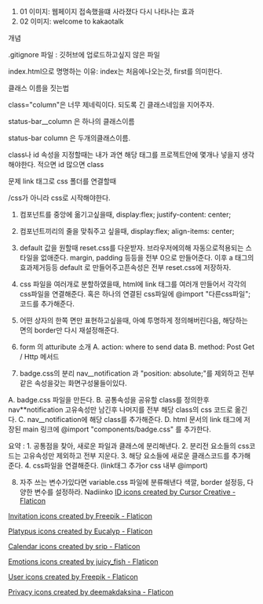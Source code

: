 1. 01 이미지: 웹페이지 접속했을떄 사라졌다 다시 나타나는 효과
2. 02 이미지: welcome to kakaotalk

개념

.gitignore 파일 : 깃허브에 업로드하고싶지 않은 파일

index.html으로 명명하는 이유: index는 처음에나오는것, first를 의미한다.

클래스 이름을 짓는법

class="column"은 너무 제네릭이다.
되도록 긴 클래스네임을 지어주자.

status-bar\_\_column 은 하나의 클래스이름

status-bar column 은 두개의클래스이름.

class나 id 속성을 지정할때는 내가 과연 해당 태그를
프로젝트안에 몇개나 넣을지 생각해야한다.
적으면 id 많으면 class

문제
link 태그로 css 폴더를 연결할때

/css가 아니라 css로 시작해야한다.

1. 컴포넌트를 중앙에 옮기고싶을때,
   display:flex;
   justify-content: center;

2. 컴포넌트끼리의 줄을 맞춰주고 싶을때,
   display:flex;
   align-items: center;

3. default 값을 원할때
   reset.css를 다운받자.
   브라우저에의해 자동으로적용되는 스타일을 없애준다.
   margin, padding 등등을 전부 0으로 만들어준다.
   이후 a 태그의 효과제거등등 default 로 만들어주고픈속성은
   전부 reset.css에 저장하자.

4. css 파일을 여러개로 분할하였을때,
   html에 link 태그를 여러개 만들어서 각각의 css파일을 연결해준다.
   혹은 하나의 연결된 css파일에 @import "다른css파일"; 코드를 추가해준다.

5. 어떤 상자의 한쪽 면만 표현하고싶을때,
   아예 투명하게 정의해버린다음, 해당하는 면의 border만 다시 재설정해준다.

6. form 의 atturibute 소개
   A. action: where to send data
   B. method: Post Get / Http 메서드

7. badge.css의 분리
   nav\_\_notification 과 "position: absolute;"를 제외하고
   전부 같은 속성을갖는 화면구성물들이있다.

A. badge.css 파일을 만든다.
B. 공통속성을 공유할 class를 정의한후 nav\*\*notification 고유속성만 남긴후 나머지를 전부 해당 class의 css 코드로 옮긴다.
C. nav\_\_notification에 해당 class를 추가해준다.
D. html 문서의 link 태그에 저장된 main 링크에
@import "components/badge.css" 를 추가한다.

요약 : 1. 공통점을 찾아, 새로운 파일과 클래스에 분리해낸다. 2. 분리전 요소들의 css코드는 고유속성만 제외하고 전부 지운다. 3. 해당 요소들에 새로운 클래스코드를 추가해준다. 4. css파일을 연결해준다. (link태그 추가or css 내부 @import)

8. 자주 쓰는 변수가있다면 variable.css 파일에 분류해낸다
   색깔, border 설정등, 다양한 변수를 설정하라.
   Nadiinko
   <a href="https://www.flaticon.com/free-icons/id" title="ID icons">ID icons created by Cursor Creative - Flaticon</a>

<a href="https://www.flaticon.com/free-icons/invitation" title="invitation icons">Invitation icons created by Freepik - Flaticon</a>

<a href="https://www.flaticon.com/free-icons/platypus" title="platypus icons">Platypus icons created by Eucalyp - Flaticon</a>

<a href="https://www.flaticon.com/free-icons/calendar" title="calendar icons">Calendar icons created by srip - Flaticon</a>

<a href="https://www.flaticon.com/free-icons/emotions" title="emotions icons">Emotions icons created by juicy_fish - Flaticon</a>

<a href="https://www.flaticon.com/free-icons/user" title="user icons">User icons created by Freepik - Flaticon</a>

<a href="https://www.flaticon.com/free-icons/privacy" title="privacy icons">Privacy icons created by deemakdaksina - Flaticon</a>
